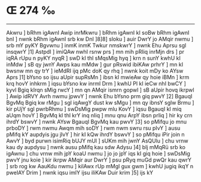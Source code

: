 # Œ 274 ‰
---
Akwru ] bRhm igAwnI Awip inrMkwru ] bRhm igAwnI kI soBw bRhm
igAwnI bnI ] nwnk bRhm igAwnI srb kw DnI ]8]8] sloku ] auir
DwrY jo AMqir nwmu ] srb mY pyKY Bgvwnu ] inmK inmK Twkur nmskwrY ]
nwnk Ehu Aprsu sgl insqwrY ]1] AstpdI ] imiQAw nwhI rsnw prs
] mn mih pRIiq inrMjn drs ] pr iqRA rUpu n pyKY nyqR ] swD kI thl
sMqsMig hyq ] krn n sunY kwhU kI inMdw ] sB qy jwnY Awps kau mMdw ]
gur pRswid ibiKAw prhrY ] mn kI bwsnw mn qy trY ] ieMdRI ijq pMc doK
qy rhq ] nwnk koit mDy ko AYsw Aprs ]1] bYsno so ijsu aUpir supRsMn ]
ibsn kI mwieAw qy hoie iBMn ] krm krq hovY inhkrm ] iqsu bYsno kw
inrml Drm ] kwhU Pl kI ieCw nhI bwCY ] kyvl Bgiq kIrqn sMig rwcY
] mn qn AMqir ismrn gopwl ] sB aUpir hovq ikrpwl ] Awip idRVY
Avrh nwmu jpwvY ] nwnk Ehu bYsno prm giq pwvY ]2] BgauqI BgvMq
Bgiq kw rMgu ] sgl iqAwgY dust kw sMgu ] mn qy ibnsY sglw Brmu ]
kir pUjY sgl pwrbRhmu ] swDsMig pwpw mlu KovY ] iqsu BgauqI kI miq
aUqm hovY ] BgvMq kI thl krY inq nIiq ] mnu qnu ArpY ibsn prIiq ]
hir ky crn ihrdY bswvY ] nwnk AYsw BgauqI BgvMq kau pwvY ]3] so
pMifqu jo mnu prboDY ] rwm nwmu Awqm mih soDY ] rwm nwm swru rsu pIvY ]
ausu pMifq kY aupdyis jgu jIvY ] hir kI kQw ihrdY bswvY ] so pMifqu iPir
join n AwvY ] byd purwn isimRiq bUJY mUl ] sUKm mih jwnY AsQUlu ] chu
vrnw kau dy aupdysu ] nwnk ausu pMifq kau sdw Adysu ]4] bIj mMqRü srb
ko igAwnu ] chu vrnw mih jpY koaU nwmu ] jo jo jpY iqs kI giq hoie ]
swDsMig pwvY jnu koie ] kir ikrpw AMqir aur DwrY ] psu pRyq muGd pwQr
kau qwrY ] srb rog kw AauKdu nwmu ] kilAwx rUp mMgl gux gwm ] kwhU
jugiq ikqY n pweIAY Drim ] nwnk iqsu imlY ijsu iliKAw Duir krim
]5] ijs kY
####
